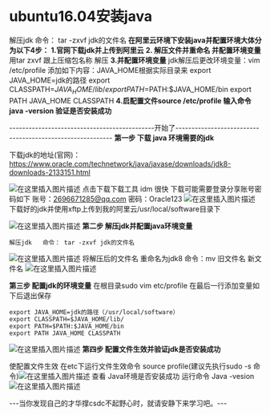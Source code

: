 # ubuntu16.04安装java

解压jdk   命令： tar -zxvf jdk的文件名
**在阿里云环境下安装java并配置环境大体分为以下4步：**
**1.官网下载jdk并上传到阿里云**
**2. 解压文件并重命名 并配置环境变量**
	用tar zxvf  跟上压缩包名称 解压
**3.并配置环境变量**
	jdk解压后更改环境变量：vim /etc/profile
	添加如下内容：JAVA_HOME根据实际目录来
	export JAVA_HOME=jdk的路径
	export CLASSPATH=$JAVA_HOME/lib/
	export PATH=$PATH:$JAVA_HOME/bin
	export PATH JAVA_HOME CLASSPATH
**4.启配置文件source /etc/profile  输入命令java -version 验证是否安装成功**

---------------------------------------------开始了----------------------------------------------------------
**第一步 下载 java 环境需要的jdk**

下载jdk的地址(官网)：https://www.oracle.com/technetwork/java/javase/downloads/jdk8-downloads-2133151.html

![在这里插入图片描述](https://img-blog.csdnimg.cn/20190628192627371.png?x-oss-process=image/watermark,type_ZmFuZ3poZW5naGVpdGk,shadow_10,text_aHR0cHM6Ly9ibG9nLmNzZG4ubmV0L1JlY29yZGluZ19zdHVkeQ==,size_16,color_FFFFFF,t_70)
	点击下载下载工具 idm 很快  下载可能需要登录分享账号密码如下
	账号：2696671285@qq.com
	密码：Oracle123
![在这里插入图片描述](https://img-blog.csdnimg.cn/20190628192924541.png?x-oss-process=image/watermark,type_ZmFuZ3poZW5naGVpdGk,shadow_10,text_aHR0cHM6Ly9ibG9nLmNzZG4ubmV0L1JlY29yZGluZ19zdHVkeQ==,size_16,color_FFFFFF,t_70)
下载好的jdk并使用xftp上传到我的阿里云/usr/local/software目录下

![在这里插入图片描述](https://img-blog.csdnimg.cn/20190628193202223.png?x-oss-process=image/watermark,type_ZmFuZ3poZW5naGVpdGk,shadow_10,text_aHR0cHM6Ly9ibG9nLmNzZG4ubmV0L1JlY29yZGluZ19zdHVkeQ==,size_16,color_FFFFFF,t_70)
**第二步 解压jdk并配置java环境变量**

	解压jdk   命令： tar -zxvf jdk的文件名
![在这里插入图片描述](https://img-blog.csdnimg.cn/20190628193508453.png)
	将解压后的文件名 重命名为jdk8   命令：mv 旧文件名  新文件名
![在这里插入图片描述](https://img-blog.csdnimg.cn/20190628193813960.png)

**第三步 配置jdk的环境变量** 
在根目录sudo vim etc/profile  在最后一行添加变量如下后退出保存
```
export JAVA_HOME=jdk的路径（/usr/local/software）
export CLASSPATH=$JAVA_HOME/lib/
export PATH=$PATH:$JAVA_HOME/bin
export PATH JAVA_HOME CLASSPATH
```
![在这里插入图片描述](https://img-blog.csdnimg.cn/20190628194656378.png?x-oss-process=image/watermark,type_ZmFuZ3poZW5naGVpdGk,shadow_10,text_aHR0cHM6Ly9ibG9nLmNzZG4ubmV0L1JlY29yZGluZ19zdHVkeQ==,size_16,color_FFFFFF,t_70)
**第四步 配置文件生效并验证jdk是否安装成功**

使配置文件生效  在etc下运行文件生效命令 source profile(建议先执行sudo -s 命令)![在这里插入图片描述](https://img-blog.csdnimg.cn/20190628194943401.png)
查看 Java环境是否安装成功  运行命令 Java -vesion
![在这里插入图片描述](https://img-blog.csdnimg.cn/20190628195024392.png)

---当你发现自己的才华撑csdc不起野心时，就请安静下来学习吧。---